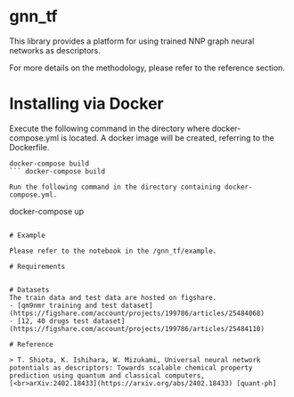 # gnn_tf

This library provides a platform for using trained NNP graph neural networks as descriptors. 

For more details on the methodology, please refer to the reference section.

# Installing via Docker

Execute the following command in the directory where docker-compose.yml is located.
A docker image will be created, referring to the Dockerfile.
```
docker-compose build
``` docker-compose build

Run the following command in the directory containing docker-compose.yml.
```
docker-compose up
```

# Example 

Please refer to the notebook in the /gnn_tf/example.

# Requirements


# Datasets
The train data and test data are hosted on figshare.
- [qm9nmr training and test dataset](https://figshare.com/account/projects/199786/articles/25484068)
- [12, 40 drugs test dataset](https://figshare.com/account/projects/199786/articles/25484110)

# Reference 

> T. Shiota, K. Ishihara, W. Mizukami, Universal neural network potentials as descriptors: Towards scalable chemical property prediction using quantum and classical computers,[<br>arXiv:2402.18433](https://arxiv.org/abs/2402.18433) [quant-ph]


